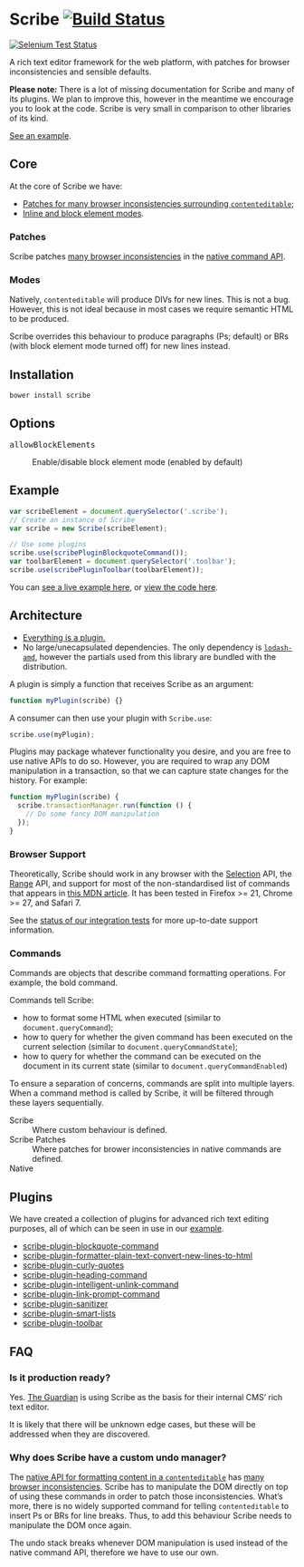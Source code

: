 Scribe [![Build Status](https://travis-ci.org/guardian/scribe.png)](https://travis-ci.org/guardian/scribe)
======

[![Selenium Test Status](https://saucelabs.com/browser-matrix/OliverJAsh.svg)](https://saucelabs.com/u/OliverJAsh)

A rich text editor framework for the web platform, with patches for
browser inconsistencies and sensible defaults.

**Please note:** There is a lot of missing documentation for Scribe and many of
its plugins. We plan to improve this, however in the meantime we encourage
you to look at the code. Scribe is very small in comparison to other libraries
of its kind.

[See an example][example].

## Core

At the core of Scribe we have:

* [Patches for many browser inconsistencies surrounding `contenteditable`](#patches);
* [Inline and block element modes](#modes).

### Patches

Scribe patches [many browser inconsistencies][browser inconsistencies] in the
[native command API][Executing Commands].

### Modes

Natively, `contenteditable` will produce DIVs for new lines. This is not a bug.
However, this is not ideal because in most cases we require semantic HTML to be
produced.

Scribe overrides this behaviour to produce paragraphs (Ps; default) or BRs (with
block element mode turned off) for new lines instead.

## Installation
```
bower install scribe
```

## Options

<dl>
  <dt><pre>allowBlockElements</pre></dt>
  <dd>Enable/disable block element mode (enabled by default)</dd>
</dl>

## Example

``` js
var scribeElement = document.querySelector('.scribe');
// Create an instance of Scribe
var scribe = new Scribe(scribeElement);

// Use some plugins
scribe.use(scribePluginBlockquoteCommand());
var toolbarElement = document.querySelector('.toolbar');
scribe.use(scribePluginToolbar(toolbarElement));
```

You can [see a live example here][example], or [view the code here](https://github.com/guardian/scribe/tree/gh-pages).

## Architecture

* [Everything is a plugin.](https://github.com/guardian/scribe/tree/master/src/plugins)
* No large/unecapsulated dependencies. The only dependency is [`lodash-amd`](https://github.com/lodash/lodash-amd), however the partials used from this library are bundled with the distribution.

A plugin is simply a function that receives Scribe as an argument:

``` js
function myPlugin(scribe) {}
```

A consumer can then use your plugin with `Scribe.use`:

``` js
scribe.use(myPlugin);
```

Plugins may package whatever functionality you desire, and you are free to use
native APIs to do so. However, you are required to wrap any DOM manipulation in
a transaction, so that we can capture state changes for the history. For
example:

``` js
function myPlugin(scribe) {
  scribe.transactionManager.run(function () {
    // Do some fancy DOM manipulation
  });
}
```

### Browser Support

Theoretically, Scribe should work in any browser with the
[Selection][Selection API] API, the [Range][Range API] API, and support for most
of the non-standardised list of commands that appears in
[this MDN article][Executing Commands]. It has been tested in Firefox >= 21,
Chrome >= 27, and Safari 7.

See the [status of our integration tests](https://travis-ci.org/guardian/scribe)
for more up-to-date support information.

### Commands

Commands are objects that describe command formatting operations. For example,
the bold command.

Commands tell Scribe:

* how to format some HTML when executed (similar to `document.queryCommand`);
* how to query for whether the given command has been executed on the current selection (similar to `document.queryCommandState`);
* how to query for whether the command can be executed on the document in its current state (similar to `document.queryCommandEnabled`)

To ensure a separation of concerns, commands are split into multiple layers.
When a command method is called by Scribe, it will be filtered through these
layers sequentially.

<dl>
  <dt>Scribe</dt>
  <dd>Where custom behaviour is defined.</dd>
  <dt>Scribe Patches</dt>
  <dd>Where patches for brower inconsistencies in native commands are defined.</dd>
  <dt>Native</dt>
</dl>

## Plugins

We have created a collection of plugins for advanced rich text editing purposes,
all of which can be seen in use in our [example][example].
* [scribe-plugin-blockquote-command](https://github.com/guardian/scribe-plugin-blockquote-command)
* [scribe-plugin-formatter-plain-text-convert-new-lines-to-html](https://github.com/guardian/scribe-plugin-formatter-plain-text-convert-new-lines-to-html)
* [scribe-plugin-curly-quotes](https://github.com/guardian/scribe-plugin-curly-quotes)
* [scribe-plugin-heading-command](https://github.com/guardian/scribe-plugin-heading-command)
* [scribe-plugin-intelligent-unlink-command](https://github.com/guardian/scribe-plugin-intelligent-unlink-command)
* [scribe-plugin-link-prompt-command](https://github.com/guardian/scribe-plugin-link-prompt-command)
* [scribe-plugin-sanitizer](https://github.com/guardian/scribe-plugin-sanitizer)
* [scribe-plugin-smart-lists](https://github.com/guardian/scribe-plugin-smart-lists)
* [scribe-plugin-toolbar](https://github.com/guardian/scribe-plugin-toolbar)

## FAQ

### Is it production ready?

Yes. [The Guardian](http://gu.com) is using Scribe as the basis for their
internal CMS’ rich text editor.

It is likely that there will be unknown edge cases, but these will be addressed
when they are discovered.

### Why does Scribe have a custom undo manager?

The [native API for formatting content in a
`contenteditable`][Executing Commands] has [many browser inconsistencies][browser inconsistencies].
Scribe has to manipulate the DOM directly on top of using these commands in order to patch
those inconsistencies. What’s more, there is no widely supported command for
telling `contenteditable` to insert Ps or BRs for line breaks. Thus, to add
this behaviour Scribe needs to manipulate the DOM once again.

The undo stack breaks whenever DOM manipulation is used instead of the native
command API, therefore we have to use our own.

[browser inconsistencies]: https://github.com/guardian/scribe/blob/master/BROWSERINCONSISTENCIES.md
[Executing Commands]: https://developer.mozilla.org/en-US/docs/Rich-Text_Editing_in_Mozilla#Executing_Commands
[Range API]: https://developer.mozilla.org/en-US/docs/Web/API/Range
[Selection API]: https://developer.mozilla.org/en-US/docs/Web/API/Selection
[example]: http://guardian.github.io/scribe
